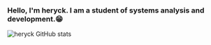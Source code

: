 ### Hello, I'm heryck. I am a student of systems analysis and development.😁

![heryck GitHub stats](https://github-readme-stats.vercel.app/api?username=heryck777&show_icons=true&theme=dracula&count_private=true)
